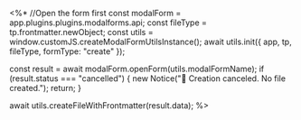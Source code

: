 <%*
//Open the form first
const modalForm = app.plugins.plugins.modalforms.api;
const fileType = tp.frontmatter.newObject;
const utils = window.customJS.createModalFormUtilsInstance();
await utils.init({ app, tp, fileType, formType: "create" });

const result = await modalForm.openForm(utils.modalFormName);
if (result.status === "cancelled") {
  new Notice("🚫 Creation canceled. No file created.");
  return;
}

await utils.createFileWithFrontmatter(result.data);
%>